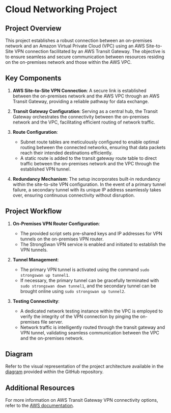 # Cloud Networking Project

## Project Overview

This project establishes a robust connection between an on-premises network and an Amazon Virtual Private Cloud (VPC) using an AWS Site-to-Site VPN connection facilitated by an AWS Transit Gateway. The objective is to ensure seamless and secure communication between resources residing on the on-premises network and those within the AWS VPC.

## Key Components

1. **AWS Site-to-Site VPN Connection**: A secure link is established between the on-premises network and the AWS VPC through an AWS Transit Gateway, providing a reliable pathway for data exchange.

2. **Transit Gateway Configuration**: Serving as a central hub, the Transit Gateway orchestrates the connectivity between the on-premises network and the VPC, facilitating efficient routing of network traffic.

3. **Route Configuration**:
   - Subnet route tables are meticulously configured to enable optimal routing between the connected networks, ensuring that data packets reach their intended destinations efficiently.
   - A static route is added to the transit gateway route table to direct traffic between the on-premises network and the VPC through the established VPN tunnel.

4. **Redundancy Mechanism**: The setup incorporates built-in redundancy within the site-to-site VPN configuration. In the event of a primary tunnel failure, a secondary tunnel with its unique IP address seamlessly takes over, ensuring continuous connectivity without disruption.

## Project Workflow

1. **On-Premises VPN Router Configuration**:
   - The provided script sets pre-shared keys and IP addresses for VPN tunnels on the on-premises VPN router.
   - The StrongSwan VPN service is enabled and initiated to establish the VPN tunnels.

2. **Tunnel Management**:
   - The primary VPN tunnel is activated using the command `sudo strongswan up tunnel1`.
   - If necessary, the primary tunnel can be gracefully terminated with `sudo strongswan down tunnel1`, and the secondary tunnel can be brought online using `sudo strongswan up tunnel2`.

3. **Testing Connectivity**:
   - A dedicated network testing instance within the VPC is employed to verify the integrity of the VPN connection by pinging the on-premises file server.
   - Network traffic is intelligently routed through the transit gateway and VPN tunnel, validating seamless communication between the VPC and the on-premises network.


## Diagram

Refer to the visual representation of the project architecture available in the [diagram](link-to-diagram) provided within the GitHub repository.

## Additional Resources

For more information on AWS Transit Gateway VPN connectivity options, refer to the [AWS documentation](https://docs.aws.amazon.com/whitepapers/latest/aws-vpc-connectivity-options/aws-transit-gateway-vpn.html).
